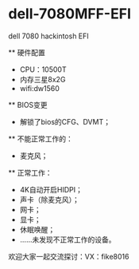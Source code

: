 # dell-7080MFF-EFI
dell 7080 hackintosh EFI

** 硬件配置
* CPU：10500T
* 内存三星8x2G
* wifi:dw1560

** BIOS变更
* 解锁了bios的CFG、DVMT；


** 不能正常工作的：
* 麦克风；

** 正常工作：
* 4K自动开启HIDPI；
* 声卡（除麦克风）；
* 网卡；
* 显卡；
* 休眠唤醒；
* ......未发现不正常工作的设备。


欢迎大家一起交流探讨：VX：fike8016
